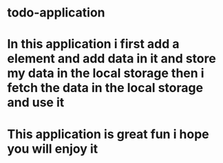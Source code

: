 # todo-application
# In this application i first add a element and add data in it and store my data in the local storage then i fetch the data in the local storage and use it
# This application is great fun i hope you will enjoy it
